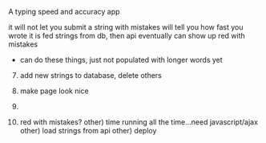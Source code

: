 A typing speed and accuracy app

it will not let you submit a string with mistakes
will tell you how fast you wrote it
is fed strings from db, then api
eventually can show up red with mistakes


<!-- 1) recognize correctness of one letter
2) recognize correctness and then send a new letter
3) repeat 1 & 2 for full word, then string with spaces
4) will load strings from db -->
* can do these things, just not populated with longer words yet
<!-- 5) will tell you speed of typing when correct and accumulate on misses -->
<!-- 6) words per minute -->
7) add new strings to database, delete others
8) make page look nice
9)


8) red with mistakes?
other) time running all the time...need javascript/ajax
other) load strings from api
other) deploy
